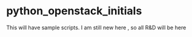 # python_openstack_initials
This will have sample scripts. I am still new here , so all R&amp;D will be here
